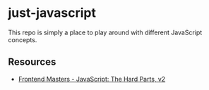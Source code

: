 # just-javascript

This repo is simply a place to play around with different JavaScript concepts.

## Resources
- [Frontend Masters - JavaScript: The Hard Parts, v2](https://frontendmasters.com/courses/javascript-hard-parts-v2/)